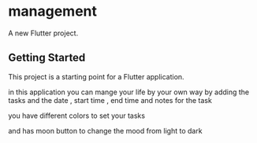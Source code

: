 # management

A new Flutter project.

## Getting Started

This project is a starting point for a Flutter application.

in this application you can mange your life by your own way 
by adding the tasks and the date , start time , end time and notes for the task

you have different colors to set your tasks

and has moon button to change the mood from light to dark 

